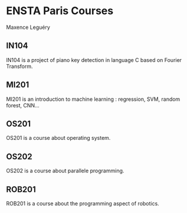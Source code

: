 # ENSTA Paris Courses

Maxence Leguéry

## IN104

IN104 is a project of piano key detection in language C based on Fourier Transform.

## MI201

MI201 is an introduction to machine learning : regression, SVM, random forest, CNN...

## OS201

OS201 is a course about operating system.

## OS202

OS202 is a course about parallele programming.

## ROB201

ROB201 is a course about the programming aspect of robotics.
